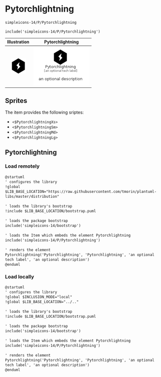 # Pytorchlightning


```text
simpleicons-14/P/Pytorchlightning
```

```text
include('simpleicons-14/P/Pytorchlightning')
```



| Illustration | Pytorchlightning |
| :---: | :---: |
| ![illustration for Illustration](../../simpleicons-14/P/Pytorchlightning.png) | ![illustration for Pytorchlightning](../../simpleicons-14/P/Pytorchlightning.Local.png) |



## Sprites
The item provides the following sriptes:

- `<$PytorchlightningXs>`
- `<$PytorchlightningSm>`
- `<$PytorchlightningMd>`
- `<$PytorchlightningLg>`





## Pytorchlightning

### Load remotely
```plantuml
@startuml
' configures the library
!global $LIB_BASE_LOCATION="https://raw.githubusercontent.com/tmorin/plantuml-libs/master/distribution"

' loads the library's bootstrap
!include $LIB_BASE_LOCATION/bootstrap.puml

' loads the package bootstrap
include('simpleicons-14/bootstrap')

' loads the Item which embeds the element Pytorchlightning
include('simpleicons-14/P/Pytorchlightning')

' renders the element
Pytorchlightning('Pytorchlightning', 'Pytorchlightning', 'an optional tech label', 'an optional description')
@enduml
```

### Load locally
```plantuml
@startuml
' configures the library
!global $INCLUSION_MODE="local"
!global $LIB_BASE_LOCATION="../.."

' loads the library's bootstrap
!include $LIB_BASE_LOCATION/bootstrap.puml

' loads the package bootstrap
include('simpleicons-14/bootstrap')

' loads the Item which embeds the element Pytorchlightning
include('simpleicons-14/P/Pytorchlightning')

' renders the element
Pytorchlightning('Pytorchlightning', 'Pytorchlightning', 'an optional tech label', 'an optional description')
@enduml
```

